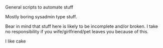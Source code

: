 General scripts to automate stuff

Mostly boring sysadmin type stuff.

Bear in mind that stuff here is likely to be incomplete and/or broken.
I take no responsibility if you wife/girlfriend/pet leaves you because of this.

I like cake

